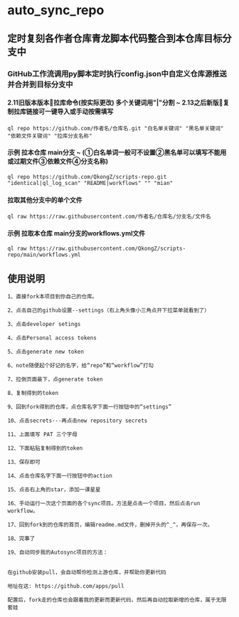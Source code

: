 # auto_sync_repo
## 定时复刻各作者仓库青龙脚本代码整合到本仓库目标分支中

### GitHub工作流调用py脚本定时执行config.json中自定义仓库源推送并合并到目标分支中

#### 2.11旧版本版本🐉拉库命令(按实际更改) 多个关键词用"|"分割 ~ 2.13之后新版🐉复制拉库链接可一键导入或手动按需填写
    ql repo https://github.com/作者名/仓库名.git "白名单关键词" "黑名单关键词" "依赖文件关键词" "拉库分支名称"

#### 示例 拉本仓库 main分支 ~ (①白名单词一般可不设置②黑名单可以填写不能用或过期文件③依赖文件④分支名称)
    ql repo https://github.com/QkongZ/scripts-repo.git "identical|ql_log_scan" "README|workflows" "" "mian"
#### 拉取其他分支中的单个文件
    ql raw https://raw.githubusercontent.com/作者名/仓库名/分支名/文件名
#### 示例 拉取本仓库 main分支的workflows.yml文件
    ql raw https://raw.githubusercontent.com/QkongZ/scripts-repo/main/workflows.yml



## 使用说明
```
1、直接fork本项目到你自己的仓库。

2、点击自己的github设置--settings（右上角头像小三角点开下拉菜单就看到了）

3、点击developer setings

4、点击Personal access tokens

5、点击generate new token

6、note随便起个好记的名字，给“repo”和“workflow”打勾

7、拉倒页面最下，点generate token

8、复制得到的token

9、回到fork得到的仓库，点仓库名字下面一行按钮中的“settings”

10、点击secrets---再点击new repository secrets

11、上面填写 PAT 三个字母

12、下面粘贴复制得到的token

13、保存即可

14、点击仓库名字下面一行按钮中的action

15、点击右上角的star，添加一课星星

16、手动运行一次这个页面的各个sync项目。方法是点击一个项目，然后点击run workflow。

17、回到fork到的仓库的首页，编辑readme.md文件，删掉开头的^_^，再保存一次。

18、完事了

19、自动同步我的Autosync项目的方法：


在github安装pull，会自动帮你检测上游仓库，并帮助你更新代码

地址在这: https://github.com/apps/pull

配置后，fork走的仓库也会跟着我的更新而更新代码，然后再自动拉取新增的仓库，属于无限套娃

```
